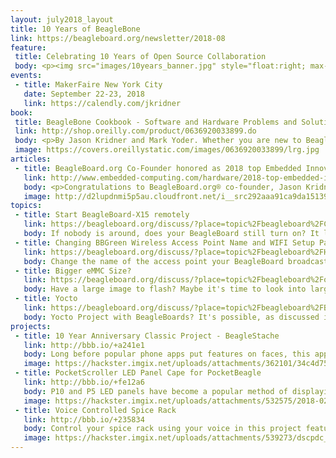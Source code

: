 ```yaml
---
layout: july2018_layout
title: 10 Years of BeagleBone
link: https://beagleboard.org/newsletter/2018-08
feature:
 title: Celebrating 10 Years of Open Source Collaboration
 body: <p><img src="images/10years_banner.jpg" style="float:right; max-height:50%; width:auto;"></p><p>It is so exciting to be in our tenth year of BeagleBoard.org® and we want to celebrate you, our community. Over the next 10 months, we’ll be <strong>highlighting memorable BeagleBoard.org® based projects.</strong> Please nominate a project using any BeagleBoard.org® hardware developed any time in the last 10 years to be featured in our newsletter. It can be your own project or someone else’s that has been memorable for you. <a href="#">Send us a link to a project</a> and tell us why you find it special. We can’t wait to hear from you! We are also celebrating the success and continuing efforts of BeagleBoard.org® to provide education in the use of open-source software and hardware in embedded computing. In fact, BeagleBoard.org® was announced in 2008 at a joint Educator and Developer Conference and embraced by a wider community. To celebrate and thank our educational members, starting this month we will be launching a new section of our newsletter <strong>spotlighting an influential instructor and their story.</strong> If you are an educator, we’d love to hear your BeagleBoard® story! <a href="#">Contact us for more information.</a> We hope you’ll enjoy celebrating 10 years of BeagleBoard.org® with us!</p>
events:
 - title: MakerFaire New York City
   date: September 22-23, 2018
   link: https://calendly.com/jkridner
book:
 title: BeagleBone Cookbook - Software and Hardware Problems and Solutions
 link: http://shop.oreilly.com/product/0636920033899.do
 body: <p>By Jason Kridner and Mark Yoder. Whether you are new to BeagleBone® or want to explore more of its capabilities, this cookbook provides scores of recipes for connecting and talking to the physical world.</p>
 image: https://covers.oreillystatic.com/images/0636920033899/lrg.jpg
articles:
 - title: BeagleBoard.org Co-Founder honored as 2018 top Embedded Innovator
   link: http://www.embedded-computing.com/hardware/2018-top-embedded-innovator-jason-kridner-beagleboard-org
   body: <p>Congratulations to BeagleBoard.org® co-founder, Jason Kridner who recevied the prestigious “2018 Top Embedded Innovator” award, celebrating innovators who demonstrate the reach and impact of embedded and IoT technolgoy in today’s world.</p>
   image: http://d2lupdnmi5p5au.cloudfront.net/i__src292aaa91ca9da151399b8532c2852f07_par8f59f5c16e776919ef07a02435776fa1.jpeg
topics:
 - title: Start BeagleBoard-X15 remotely
   link: https://beagleboard.org/discuss/?place=topic%2Fbeagleboard%2FCGrnvgCsOUA%2Fdiscussion
   body: If nobody is around, does your BeagleBoard still turn on? It likely does if you've been following this thread!
 - title: Changing BBGreen Wireless Access Point Name and WIFI Setup Page
   link: https://beagleboard.org/discuss/?place=topic%2Fbeagleboard%2FHKL0Obg6ELM%2Fdiscussion
   body: Change the name of the access point your BeagleBoard broadcasts by following this discussion!
 - title: Bigger eMMC Size?
   link: https://beagleboard.org/discuss/?place=topic%2Fbeagleboard%2FoMCYbQgzjQo%2Fdiscussion
   body: Have a large image to flash? Maybe it's time to look into larger flash memory.
 - title: Yocto
   link: https://beagleboard.org/discuss/?place=topic%2Fbeagleboard%2FBh0rgb1-Jhk%2Fdiscussion
   body: Yocto Project with BeagleBoards? It's possible, as discussed in this community topic.
projects:
 - title: 10 Year Anniversary Classic Project - BeagleStache
   link: http://bbb.io/+a241e1
   body: Long before popular phone apps put features on faces, this application for BeagleBone® Black built on an OpenCV face detection sample, added a black mustache on the faces detected. Later enhanced to upload the picture to Twitter, it continues to be a classic favorite project.
   image: https://hackster.imgix.net/uploads/attachments/362101/34c4d75b18ad001d621c853fb33a7ecc.png?auto=compress%2Cformat&w=680&h=510&fit=max
 - title: PocketScroller LED Panel Cape for PocketBeagle
   link: http://bbb.io/+fe12a6
   body: P10 and P5 LED panels have become a popular method of displaying images, text, and effects for animated Christmas Light displays. Traditionally, the community has been using an "Octoscroller" on a full Beaglebone Black for driving the panels. This cape provides much of the same functionality, but for the smaller/cheaper PocketBeagle.
   image: https://hackster.imgix.net/uploads/attachments/532575/2018-02-28t18_3a45_3a49_534z-img_4866_kUqtj8ArJf.jpg%3Fauto%3Dcompress%252Cformat?auto=compress%2Cformat&w=900&h=675&fit=min
 - title: Voice Controlled Spice Rack
   link: http://bbb.io/+235834
   body: Control your spice rack using your voice in this project featuring the BeagleBone Black!
   image: https://hackster.imgix.net/uploads/attachments/539273/dscpdc_0003_burst20180801125704470_cover_qjgDlYpU8Q.JPG?auto=compress%2Cformat&w=900&h=675&fit=min
---
```

